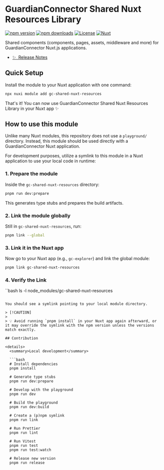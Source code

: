 # GuardianConnector Shared Nuxt Resources Library

[![npm version][npm-version-src]][npm-version-href]
[![npm downloads][npm-downloads-src]][npm-downloads-href]
[![License][license-src]][license-href]
[![Nuxt][nuxt-src]][nuxt-href]

Shared components (components, pages, assets, middleware and more) for GuardianConnector Nuxt.js applications.

- [✨ &nbsp;Release Notes](/CHANGELOG.md)

## Quick Setup

Install the module to your Nuxt application with one command:

```bash
npx nuxi module add gc-shared-nuxt-resources
```

That's it! You can now use GuardianConnector Shared Nuxt Resources Library in your Nuxt app ✨

## How to use this module

Unlike many Nuxt modules, this repository does not use a `playground/` directory. Instead, this module should be used directly with a GuardianConnector Nuxt application.

For development purposes, utilize a symlink to this module in a Nuxt application to use your local code in runtime:

### 1. Prepare the module

Inside the `gc-shared-nuxt-resources` directory:

```bash
pnpm run dev:prepare
```

This generates type stubs and prepares the build artifacts.

### 2. Link the module globally

Still in `gc-shared-nuxt-resources`, run:

```bash
pnpm link --global
```

### 3. Link it in the Nuxt app

Now go to your Nuxt app (e.g., `gc-explorer`) and link the global module:

```bash
pnpm link gc-shared-nuxt-resources
```

### 4. Verify the Link

``bash
ls -l node_modules/gc-shared-nuxt-resources

````

You should see a symlink pointing to your local module directory.

> [!CAUTION]
>
> 💡 Avoid running `pnpm install` in your Nuxt app again afterward, or it may override the symlink with the npm version unless the versions match exactly.

## Contribution

<details>
  <summary>Local development</summary>

  ```bash
  # Install dependencies
  pnpm install

  # Generate type stubs
  pnpm run dev:prepare

  # Develop with the playground
  pnpm run dev

  # Build the playground
  pnpm run dev:build

  # Create a (p)npm symlink
  pnpm run link

  # Run Prettier
  pnpm run lint

  # Run Vitest
  pnpm run test
  pnpm run test:watch

  # Release new version
  pnpm run release
````

</details>

<!-- Badges -->

[npm-version-src]: https://img.shields.io/npm/v/gc-shared-resources/latest.svg?style=flat&colorA=020420&colorB=00DC82
[npm-version-href]: https://npmjs.com/package/gc-shared-resources
[npm-downloads-src]: https://img.shields.io/npm/dm/gc-shared-resources.svg?style=flat&colorA=020420&colorB=00DC82
[npm-downloads-href]: https://npmjs.com/package/gc-shared-resources
[license-src]: https://img.shields.io/npm/l/gc-shared-resources.svg?style=flat&colorA=020420&colorB=00DC82
[license-href]: https://npmjs.com/package/gc-shared-resources
[nuxt-src]: https://img.shields.io/badge/Nuxt-020420?logo=nuxt.js
[nuxt-href]: https://nuxt.com
